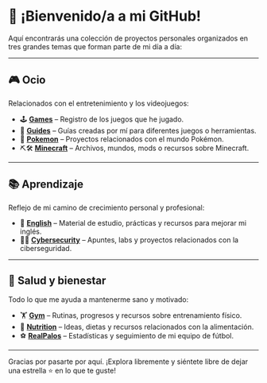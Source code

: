 # 👋 ¡Bienvenido/a a mi GitHub!

Aquí encontrarás una colección de proyectos personales organizados en tres grandes temas que forman parte de mi día a día:

---

## 🎮 Ocio
Relacionados con el entretenimiento y los videojuegos:

- 🕹 [**Games**](https://github.com/adriigs/Games) – Registro de los juegos que he jugado.  
- 📘 [**Guides**](https://github.com/adriigs/Guides) – Guías creadas por mí para diferentes juegos o herramientas.  
- 🐹  [**Pokemon**](https://github.com/adriigs/Pokemon) – Proyectos relacionados con el mundo Pokémon.  
- ⛏️🛠 [**Minecraft**](https://github.com/adriigs/Minecraft) – Archivos, mundos, mods o recursos sobre Minecraft.  

---

## 📚 Aprendizaje
Reflejo de mi camino de crecimiento personal y profesional:

- 🗽 [**English**](https://github.com/adriigs/English) – Material de estudio, prácticas y recursos para mejorar mi inglés.  
- 👨‍💻 [**Cybersecurity**](https://github.com/adriigs/Cybersecurity) – Apuntes, labs y proyectos relacionados con la ciberseguridad.  

---

## 🧠 Salud y bienestar
Todo lo que me ayuda a mantenerme sano y motivado:

- 🏋️ [**Gym**](https://github.com/adriigs/Gym) – Rutinas, progresos y recursos sobre entrenamiento físico.  
- 🥗 [**Nutrition**](https://github.com/adriigs/Nutrition) – Ideas, dietas y recursos relacionados con la alimentación.  
- ⚽ [**RealPalos**](https://github.com/adriigs/RealPalos) – Estadísticas y seguimiento de mi equipo de fútbol.

---

Gracias por pasarte por aquí. ¡Explora libremente y siéntete libre de dejar una estrella ⭐ en lo que te guste!
